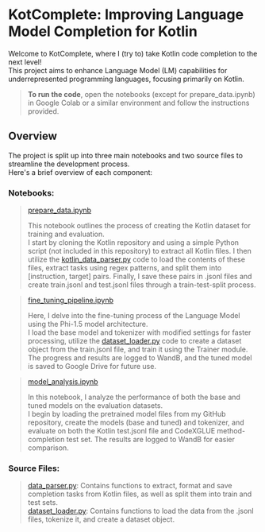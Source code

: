 # KotComplete: Improving Language Model Completion for Kotlin

Welcome to KotComplete, where I (try to) take Kotlin code completion to the next level!  
This project aims to enhance Language Model (LM) capabilities for underrepresented programming languages, focusing primarily on Kotlin.

> **To run the code**, open the notebooks (except for prepare_data.ipynb) in Google Colab or a similar environment and follow the instructions provided.

## Overview

The project is split up into three main notebooks and two source files to streamline the development process.  
Here's a brief overview of each component:

### Notebooks:

> [prepare_data.ipynb](https://github.com/DaveS24/KotComplete/blob/main/notebooks/prepare_data.ipynb)
>
> This notebook outlines the process of creating the Kotlin dataset for training and evaluation.  
> I start by cloning the Kotlin repository and using a simple Python script (not included in this repository) to extract all Kotlin files. I then utilize the [kotlin_data_parser.py](https://github.com/DaveS24/KotComplete/blob/main/src/kotlin_data_parser.py) code to load the contents of these files, extract tasks using regex patterns, and split them into [instruction, target] pairs. Finally, I save these pairs in .jsonl files and create train.jsonl and test.jsonl files through a train-test-split process.

> [fine_tuning_pipeline.ipynb](https://github.com/DaveS24/KotComplete/blob/main/notebooks/fine_tuning_pipeline.ipynb)
>
> Here, I delve into the fine-tuning process of the Language Model using the Phi-1.5 model architecture.  
> I load the base model and tokenizer with modified settings for faster processing, utilize the [dataset_loader.py](https://github.com/DaveS24/KotComplete/blob/main/src/dataset_loader.py) code to create a dataset object from the train.jsonl file, and train it using the Trainer module. The progress and results are logged to WandB, and the tuned model is saved to Google Drive for future use.

> [model_analysis.ipynb](https://github.com/DaveS24/KotComplete/blob/main/notebooks/model_analysis.ipynb)
>
> In this notebook, I analyze the performance of both the base and tuned models on the evaluation datasets.  
> I begin by loading the pretrained model files from my GitHub repository, create the models (base and tuned) and tokenizer, and evaluate on both the Kotlin test.jsonl file and CodeXGLUE method-completion test set. The results are logged to WandB for easier comparison.

### Source Files:

> [data_parser.py](https://github.com/DaveS24/KotComplete/blob/main/src/kotlin_data_parser.py): Contains functions to extract, format and save completion tasks from Kotlin files, as well as split them into train and test sets.  
> [dataset_loader.py](https://github.com/DaveS24/KotComplete/blob/main/src/dataset_loader.py): Contains functions to load the data from the .jsonl files, tokenize it, and create a dataset object.